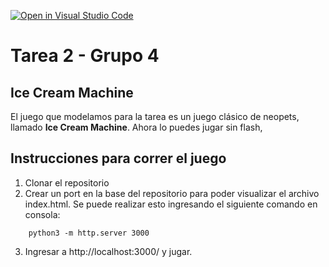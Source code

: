 [![Open in Visual Studio Code](https://classroom.github.com/assets/open-in-vscode-f059dc9a6f8d3a56e377f745f24479a46679e63a5d9fe6f495e02850cd0d8118.svg)](https://classroom.github.com/online_ide?assignment_repo_id=7461623&assignment_repo_type=AssignmentRepo)
# Tarea 2 - Grupo 4

## Ice Cream Machine
El juego que modelamos para la tarea es un juego clásico de neopets, llamado **Ice Cream Machine**. Ahora lo puedes jugar sin flash,
## Instrucciones para correr el juego
1. Clonar el repositorio
2. Crear un port en la base del repositorio para poder visualizar el archivo index.html. Se puede realizar esto ingresando el siguiente comando en consola:
  ```properties
      python3 -m http.server 3000
  ```
3. Ingresar a http://localhost:3000/ y jugar.